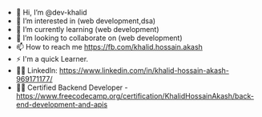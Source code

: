 - 👋 Hi, I’m @dev-khalid
- 👀 I’m interested in (web development,dsa)
- 🌱 I’m currently learning (web development)
- 💞️ I’m looking to collaborate on (web development)
- 📫 How to reach me https://fb.com/khalid.hossain.akash
- ⚡ I'm a quick Learner. 
- 👨‍🔬 LinkedIn: https://www.linkedin.com/in/khalid-hossain-akash-969171177/
- 👨‍💻 Certified Backend Developer - https://www.freecodecamp.org/certification/KhalidHossainAkash/back-end-development-and-apis
<!---
dev-khalid/dev-khalid is a ✨ special ✨ repository because its `README.md` (this file) appears on your GitHub profile.
You can click the Preview link to take a look at your changes.
--->
